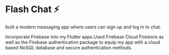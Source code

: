 
# Flash Chat ⚡️
built a modern messaging app where users can sign up and log in to chat.

Incorporate Firebase into my Flutter apps.Used Firebase Cloud Firestore as well as the Firebase authentication package to equip my app with a cloud based NoSQL database and secure authentication methods.





